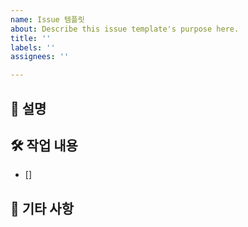 ```yaml
---
name: Issue 템플릿
about: Describe this issue template's purpose here.
title: ''
labels: ''
assignees: ''

---
```


📍 설명
---


🛠 작업 내용
---
- []


💬 기타 사항
---
